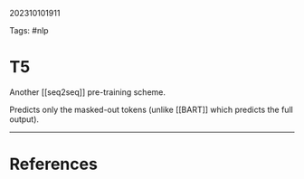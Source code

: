 202310101911

Tags: #nlp

# T5
Another [[seq2seq]] pre-training scheme.

Predicts only the masked-out tokens (unlike [[BART]] which predicts the full output).

---
# References
